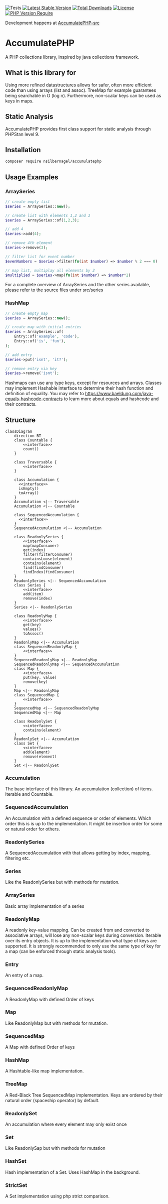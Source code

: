 ![Tests](https://github.com/N-Silbernagel/AccumulatePHP-src/actions/workflows/ci.yml/badge.svg)
[![Latest Stable Version](http://poser.pugx.org/nsilbernagel/accumulatephp/v)](https://packagist.org/packages/nsilbernagel/accumulatephp)
[![Total Downloads](http://poser.pugx.org/nsilbernagel/accumulatephp/downloads)](https://packagist.org/packages/nsilbernagel/accumulatephp)
[![License](http://poser.pugx.org/nsilbernagel/accumulatephp/license)](https://packagist.org/packages/nsilbernagel/accumulatephp)
[![PHP Version Require](http://poser.pugx.org/nsilbernagel/accumulatephp/require/php)](https://packagist.org/packages/nsilbernagel/accumulatephp)

Development happens at [AccumulatePHP-src](https://github.com/N-Silbernagel/AccumulatePHP-src)

# AccumulatePHP
A PHP collections library, inspired by java collections framework.

## What is this library for
Using more refined datastructures allows for safer, often more efficient code than using arrays (list and assoc). TreeMap for example guarantees being searchable in O (log n). Furthermore, non-scalar keys can be used as keys in maps.

## Static Analysis
AccumulatePHP provides first class support for static analysis through PHPStan level 9.

## Installation
```bash
composer require nsilbernagel/accumulatephp
```

## Usage Examples
### ArraySeries
```php
// create empty list
$series = ArraySeries::new();

// create list with elements 1,2 and 3
$series = ArraySeries::of(1,2,3);

// add 4
$series->add(4);

// remove 4th element
$series->remove(3);

// filter list for event number
$evenNumbers = $series->filter(fn(int $number) => $number % 2 === 0)

// map list, multiplay all elements by 2
$multiplied = $series->map(fn(int $number) => $number*2)
```
For a complete overview of ArraySeries and the other series available, please refer to the source files under src/series

### HashMap
```php
// create empty map
$series = ArraySeries::new();

// create map with initial entries
$series = ArraySeries::of(
    Entry::of('example', 'code'),
    Entry::of('is', 'fun'),
);

// add entry
$series->put('isnt', 'it?');

// remove entry via key
$series->remove('isnt');
```
Hashmaps can use any type keys, except for resources and arrays. Classes may implement Hashable interface to determine their hash function and definition of equality. You may refer to https://www.baeldung.com/java-equals-hashcode-contracts to learn more about equals and hashcode and their contracts. 
## Structure

```mermaid
classDiagram
    direction BT
    class Countable {
        <<interface>>
        count()
    }
    
    class Traversable {
        <<interface>>
    }
    
    class Accumulation {
      <<interface>>
      isEmpty()
      toArray()
    }
    Accumulation <|-- Traversable
    Accumulation <|-- Countable
    
    class SequencedAccumulation {
      <<interface>>
    }
    SequencedAccumulation <|-- Accumulation
    
    class ReadonlySeries {
        <<interface>>
        map(mapConsumer)
        get(index)
        filter(filterConsumer)
        containsLoose(element)
        contains(element)
        find(findConsumer)
        findIndex(findConsumer)
    }
    ReadonlySeries <|-- SequencedAccumulation
    class Series {
        <<interface>>
        add(item)
        remove(index)
    }
    Series <|-- ReadonlySeries
    
    class ReadonlyMap {
        <<interface>>
        get(key)
        values()
        toAssoc()
    }
    ReadonlyMap <|-- Accumulation
    class SequencedReadonlyMap {
        <<interface>>
    }
    SequencedReadonlyMap <|-- ReadonlyMap
    SequencedReadonlyMap <|-- SequencedAccumulation
    class Map {
        <<interface>>
        put(key, value)
        remove(key)
    }
    Map <|-- ReadonlyMap
    class SequencedMap {
        <<interface>>
    }
    SequencedMap <|-- SequencedReadonlyMap
    SequencedMap <|-- Map
    
    class ReadonlySet {
        <<interface>>
        contains(element)
    }
    ReadonlySet <|-- Accumulation
    class Set {
        <<interface>>
        add(element)
        remove(element)
    }
    Set <|-- ReadonlySet
```

### Accumulation
The base interface of this library. An accumulation (collection) of items. Iterable and Countable.

### SequencedAccumulation
An Accumulation with a defined sequence or order of elements. Which order this is is up to the implementation. It might be insertion order for some or natural order for others.

### ReadonlySeries
A SequencedAccumulation with that allows getting by index, mapping, filtering etc.

### Series
Like the ReadonlySeries but with methods for mutation.

### ArraySeries
Basic array implementation of a series

### ReadonlyMap
A readonly key-value mapping. Can be created from and converted to associative arrays, will lose any non-scalar keys during conversion. Iterable over its entry objects. It is up to the implementation what type of keys are supported. It is strongly recommended to only use the same type of key for a map (can be enforced through static analysis tools).

### Entry
An entry of a map.

### SequencedReadonlyMap
A ReadonlyMap with defined Order of keys

### Map
Like ReadonlyMap but with methods for mutation.

### SequencedMap
A Map with defined Order of keys

### HashMap
A Hashtable-like map implementation.

### TreeMap
A Red-Black Tree SequencedMap implementation. Keys are ordered by their natural order (spaceship operator) by default.

### ReadonlySet
An accumulation where every element may only exist once

### Set
Like ReadonlySap but with methods for mutation

### HashSet
Hash implementation of a Set. Uses HashMap in the background.

### StrictSet
A Set implementation using php strict comparison.
